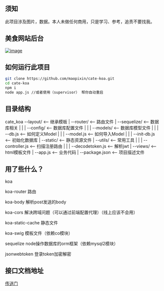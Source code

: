 ## 须知

此项目涉及图片，数据。本人未做任何商用，只是学习、参考，追责不要找我。

## 美食网站后台
[![image](https://img.shields.io/badge/%E5%8D%9A%E5%AE%A2%E5%9B%AD-%E5%8D%81%E5%B9%B4%E9%9B%AA%E8%90%BD-blue.svg)](https://www.cnblogs.com/maopixin/)

## 如何运行此项目

```bash
git clone https://github.com/maopixin/cate-koa.git
cd cate-koa 
npm i
node app.js //或者使用（supervisor） 帮你自动重启
```
## 目录结构

cate_koa
    --layout/ <-- 继承模板
    |
    --router/ <-- 路由文件
    |
    --sequelize/ <-- 数据库相关
    |   |
    |   --config/ <-- 数据库配置文件
    |   |
    |   --models/ <-- 数据库模型文件
    |   |
    |   --db.js <-- 如何定义Model
    |   |
    |   --model.js <-- 如何导入Model
    |   |
    |   --init-db.js <-- 初始化数据库
    |
    --static/ <-- 静态资源文件
    |
    --utils/ <-- 常用工具
    |   |
    |   --controller.js <-- 扫描注册路由
    |   |
    |   --decodetoken.js <-- 解析jwt
    | 
    --views/ <-- html模板文件
    |
    --app.js <-- 业务代码
    |
    --package.json <-- 项目描述文件
## 用了些什么？
koa

koa-router 路由

koa-body 解析post发送的body

koa-cors  解决跨域问题（可以通过前端配置代理）（线上应该不会用）

koa-static-cache 静态文件

koa-swig 模板文件（依赖co模块）

sequelize node操作数据库的orm框架（依赖mysql2模块）

jsonwebtoken 登录token加密解密

## 接口文档地址

[传送门](https://www.easyapi.com/api/?documentId=19607&code=food)